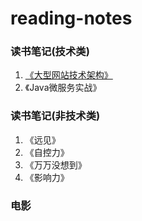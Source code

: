 # reading-notes
### 读书笔记(技术类)
1. [《大型网站技术架构》](https://github.com/telzhou618/reading-notes/tree/master/books/1.%E5%A4%A7%E5%9E%8B%E7%BD%91%E7%AB%99%E6%8A%80%E6%9C%AF%E6%9E%B6%E6%9E%84)
2. 《Java微服务实战》
### 读书笔记(非技术类)
1. 《远见》
2. 《自控力》
3. 《万万没想到》
4. 《影响力》
### 电影
